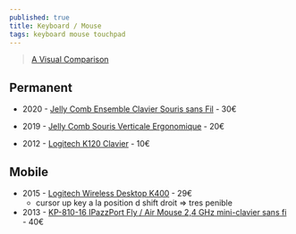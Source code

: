 ```yaml
---
published: true
title: Keyboard / Mouse
tags: keyboard mouse touchpad
---
```

> [A Visual Comparison](https://news.ycombinator.com/item?id=37724896)

## Permanent
- 2020 - [Jelly Comb Ensemble Clavier Souris sans Fil](https://www.amazon.fr/gp/product/B081YKB238/ref=ppx_yo_dt_b_asin_title_o00_s00?ie=UTF8&psc=1) - 30€
- 2019 - [Jelly Comb Souris Verticale Ergonomique](https://www.amazon.fr/gp/product/B076RZN17B/ref=ppx_yo_dt_b_asin_title_o00_s00?ie=UTF8&psc=1) - 20€

- 2012 - [Logitech K120 Clavier](https://www.amazon.fr/gp/product/B003V0QEV0/ref=ppx_yo_dt_b_asin_title_o00_s00?ie=UTF8&psc=1) - 10€

## Mobile
- 2015 - [Logitech Wireless Desktop K400](https://www.amazon.fr/gp/product/B005DVQZM8/ref=ppx_yo_dt_b_asin_title_o00_s00?ie=UTF8&psc=1) - 29€
	- cursor up key a la position d shift droit => tres penible
- 2013 - [KP-810-16 IPazzPort Fly / Air Mouse 2,4 GHz mini-clavier sans fi](https://www.amazon.com/iPazzPort-Wireless-Keyboard-Backlight-KP-810-16/dp/B006OW1J1M) - 40€
